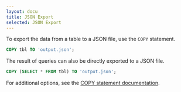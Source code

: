 ```yaml
---
layout: docu
title: JSON Export
selected: JSON Export
---
```


To export the data from a table to a JSON file, use the `COPY` statement.

```sql
COPY tbl TO 'output.json';
```

The result of queries can also be directly exported to a JSON file.

```sql
COPY (SELECT * FROM tbl) TO 'output.json';
```

For additional options, see the [COPY statement documentation](../../sql/statements/copy).
